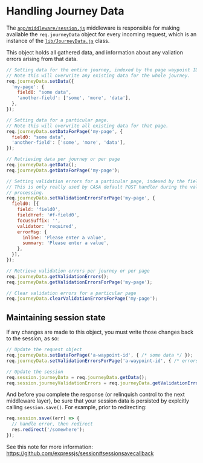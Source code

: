 # Handling Journey Data

The [`app/middleware/session.js`](../../app/middleware/session.js) middleware is responsible for making available the `req.journeyData` object for every incoming request, which is an instance of the [`lib/JourneyData.js`](../../lib/JourneyData.js) class.

This object holds all gathered data, and information about any valiation errors arising from that data.

```javascript
// Setting data for the entire journey, indexed by the page waypoint ID.
// Note this will overwrite any existing data for the whole journey.
req.journeyData.setData({
  'my-page': {
    field0: "some data",
    'another-field': ['some', 'more', 'data'],
  },
});
```

```javascript
// Setting data for a particular page.
// Note this will overwrite all existing data for that page.
req.journeyData.setDataForPage('my-page', {
  field0: "some data",
  'another-field': ['some', 'more', 'data'],
});
```

```javascript
// Retrieving data per journey or per page
req.journeyData.getData();
req.journeyData.getDataForPage('my-page');
```

```javascript
// Setting validation errors for a particular page, indexed by the field name.
// This is only really used by CASA default POST handler during the validation
// processing.
req.journeyData.setValidationErrorsForPage('my-page', {
  field0: [{
    field: 'field0',
    fieldHref: '#f-field0',
    focusSuffix: '',
    validator: 'required',
    errorMsg: {
      inline: 'Please enter a value',
      summary: 'Please enter a value',
    },
  }],
});
```

```javascript
// Retrieve validation errors per journey or per page
req.journeyData.getValidationErrors();
req.journeyData.getValidationErrorsForPage('my-page');

// Clear validation errors for a particular page
req.journeyData.clearValidationErrorsForPage('my-page');
```

## Maintaining session state

If any changes are made to this object, you must write those changes back to the session, as so:

```javascript
// Update the request object
req.journeyData.setDataForPage('a-waypoint-id', { /* some data */ });
req.journeyData.setValidationErrorsForPage('a-waypoint-id', { /* errors */});

// Update the session
req.session.journeyData = req.journeyData.getData();
req.session.journeyValidationErrors = req.journeyData.getValidationErrors();
```

And before you complete the response (or relinquish control to the next middleware layer), be sure that your session data is persisted by explcitly calling `session.save()`. For example, prior to redirecting:

```javascript
req.session.save((err) => {
  // handle error, then redirect
  res.redirect('/somewhere');
});
```

See this note for more information: https://github.com/expressjs/session#sessionsavecallback